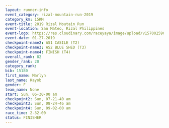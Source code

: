 ```yaml
---
layout: runner-info 
event_category: rizal-mountain-run-2019 
category_km: 15KM 
event-title: 2019 Rizal Moutain Run 
event-location: San Mateo, Rizal Philippines 
event-logo: https://res.cloudinary.com/raceyaya/image/upload/v1570025909/logo/rizal-mountain_gkfete.jpg 
event-date: 01-27-2019 
checkpoint-name2: AS1 CASILE (T2) 
checkpoint-name3: AS2 BLUE SHED (T3) 
checkpoint-name4: FINISH (T4) 
overall_rank: 82
gender_rank: 20
category_rank: 
bib: 15180
first_name: Marlyn
last_name: Kayob
gender: F
team_name: None
start: Sun, 06-30-00 am
checkpoint2: Sun, 07-21-40 am
checkpoint3: Sun, 08-24-46 am
checkpoint4: Sun, 09-02-00 am
race_time: 2-32-00
status: FINISHER
---
```

